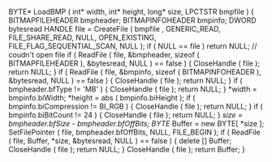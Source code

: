BYTE* LoadBMP ( int* width, int* height, long* size, LPCTSTR bmpfile )
{
	BITMAPFILEHEADER bmpheader;
	BITMAPINFOHEADER bmpinfo;
	DWORD bytesread
	HANDLE file = CreateFile ( bmpfile , GENERIC_READ, FILE_SHARE_READ,
		 NULL, OPEN_EXISTING, FILE_FLAG_SEQUENTIAL_SCAN, NULL );
	if ( NULL == file )
		return NULL; // coudn't open file
	if ( ReadFile ( file, &bmpheader, sizeof ( BITMAPFILEHEADER ), &bytesread, NULL ) == false )
	{
		CloseHandle ( file );
		return NULL;
	}
	if ( ReadFile ( file, &bmpinfo, sizeof ( BITMAPINFOHEADER ), &bytesread, NULL ) == false )
	{
		CloseHandle ( file );
		return NULL;
	}
	if ( bmpheader.bfType != 'MB' )
	{
		CloseHandle ( file );
		return NULL;
	}
	*width   = bmpinfo.biWidth;
	*height  = abs ( bmpinfo.biHeight );
	if ( bmpinfo.biCompression != BI_RGB )
	{
		CloseHandle ( file );
		return NULL;
	}
	if ( bmpinfo.biBitCount != 24 )
	{
		CloseHandle ( file );
		return NULL;
	}
	*size = bmpheader.bfSize - bmpheader.bfOffBits;
	BYTE* Buffer = new BYTE[ *size ];
	SetFilePointer ( file, bmpheader.bfOffBits, NULL, FILE_BEGIN );
	if ( ReadFile ( file, Buffer, *size, &bytesread, NULL ) == false )
	{
		delete [] Buffer;
		CloseHandle ( file );
		return NULL;
	}
	CloseHandle ( file );
	return Buffer;
}

